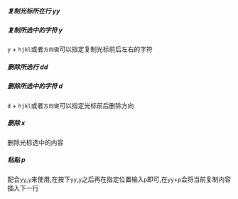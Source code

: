 ##### 复制光标所在行 yy
##### 复制所选中的字符 y
`y` + `hjkl`或者`方向键`可以指定复制光标前后左右的字符
##### 删除所选行 dd
##### 删除所选中的字符 d
`d` + `hjkl`或者`方向键`可以指定光标前后删除方向
##### 删除 x
删除光标选中的内容
##### 粘贴 p
配合`yy`,`y`来使用,在按下`yy`,`y`之后再在指定位置输入`p`即可,在`yy`+`p`会将当前复制内容插入下一行
<!-- apk_path = "/Users/leeorz/.pyenv/versions/2.7.18/lib/python2.7/site-packages/drozer/modules/common/ZipUtil.apk" -->